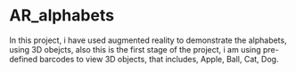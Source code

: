 # AR_alphabets
In this project, i have used augmented reality to demonstrate the alphabets, using 3D obejcts, also this is the first stage of the project,
i am using pre-defined barcodes to view 3D objects, that includes, Apple, Ball, Cat, Dog.
